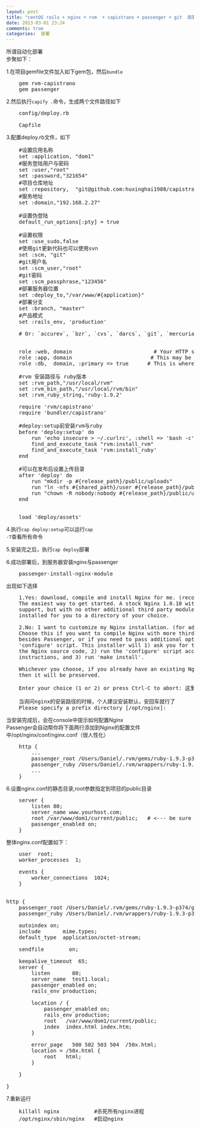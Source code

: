 ```yaml
---
layout: post
title: "centOS rails + nginx + rvm  + capistrano + passenger + git  部署"
date: 2013-03-01 23:24
comments: true
categories:  部署
---
```

所谓自动化部署<br />
步聚如下：<br />

1.在项目gemfile文件加入如下gem包，然后<code>bundle</code><br />
<pre>
    gem rvm-capistrano
    gem passenger
</pre>

2.然后执行<code>capify .</code>命令，生成两个文件路径如下<br />
<pre>
    config/deploy.rb

    Capfile
</pre>

3.配置deploy.rb文件，如下<br />
<pre>
    #设置应用名称
    set :application, "dom1"
    #服务登陆用户与密码
    set :user,"root"
    set :password,"321654"
    #项目仓库地址
    set :repository,  "git@github.com:huxinghai1988/capistrano_dom"
    #服务地址
    set :domain,"192.168.2.27"

    #设置伪登陆
    default_run_options[:pty] = true 

    #设置权限
    set :use_sudo,false
    #使用git更新代码也可以使用svn
    set :scm, "git"
    #git用户名
    set :scm_user,"root"
    #git密码
    set :scm_passphrase,"123456"
    #部署服务器位置
    set :deploy_to,"/var/www/#{application}"
    #部署分支
    set :branch, "master"
    #产品模式
    set :rails_env, 'production'

    # Or: `accurev`, `bzr`, `cvs`, `darcs`, `git`, `mercurial`, `perforce`, `subversion` or `none`


    role :web, domain                          # Your HTTP server, Apache/etc
    role :app, domain                         # This may be the same as your `Web` server
    role :db,  domain, :primary => true      # This is where Rails migrations will run

    #rvm 安装路径与 ruby版本
    set :rvm_path,"/usr/local/rvm"
    set :rvm_bin_path,"/usr/local/rvm/bin"
    set :rvm_ruby_string,'ruby-1.9.2'

    require 'rvm/capistrano'
    require 'bundler/capistrano'

    #deploy:setup前安装rvm与ruby
    before 'deploy:setup' do
        run 'echo insecure > ~/.curlrc', :shell => 'bash -c'
        find_and_execute_task "rvm:install_rvm"
        find_and_execute_task 'rvm:install_ruby'
    end

    #可以在发布后设置上传目录
    after 'deploy' do
        run "mkdir -p #{release_path}/public/uploads"        
        run "ln -nfs #{shared_path}/user #{release_path}/public/uploads"
        run "chown -R nobody:nobody #{release_path}/public/uploads"    
    end


    load 'deploy/assets'
</pre>

4.执行<code>cap deploy:setup</code>可以运行<code>cap -T</code>查看所有命令

5.安装完之后，执行<code>cap deploy</code>部署

6.成功部署后，到服务器安装nginx与passenger<br />
<pre>
    passenger-install-nginx-module
</pre>
出现如下选择<br />
<pre>
    1.Yes: download, compile and install Nginx for me. (recommended)
    The easiest way to get started. A stock Nginx 1.0.10 with Passenger
    support, but with no other additional third party modules, will be
    installed for you to a directory of your choice.

    2.No: I want to customize my Nginx installation. (for advanced users)
    Choose this if you want to compile Nginx with more third party modules
    besides Passenger, or if you need to pass additional options to Nginx's
    'configure' script. This installer will 1) ask you for the location of
    the Nginx source code, 2) run the 'configure' script according to your
    instructions, and 3) run 'make install'.

    Whichever you choose, if you already have an existing Nginx configuration file,
    then it will be preserved.

    Enter your choice (1 or 2) or press Ctrl-C to abort: 这里建议选择1

    当询问nginx的安装路径的时候，个人建议安装默认，安回车就行了
    Please specify a prefix directory [/opt/nginx]: 
</pre>

当安装完成后，会在console中提示如何配置Nginx<br />
Passenger会自动帮你将下面两行添加到Nginx的配置文件中/opt/nginx/conf/nginx.conf（很人性化）<br />

<pre>
    http {
        ...
        passenger_root /Users/Daniel/.rvm/gems/ruby-1.9.3-p374/gems/passenger-3.0.19;
        passenger_ruby /Users/Daniel/.rvm/wrappers/ruby-1.9.3-p374/ruby;
        ...
    }
</pre>

6.设置nginx.conf的静态目录,root参数指定到项目的public目录
<pre>
    server {
        listen 80;
        server_name www.yourhost.com;
        root /var/www/dom1/current/public;   # <--- be sure to point to 'public'!
        passenger_enabled on;
    }
</pre>
整体nginx.conf配置如下：<br />
<pre>
    user  root;
    worker_processes  1;

    events {
        worker_connections  1024;
    }


http {
    passenger_root /Users/Daniel/.rvm/gems/ruby-1.9.3-p374/gems/passenger-3.0.19;
    passenger_ruby /Users/Daniel/.rvm/wrappers/ruby-1.9.3-p374/ruby;

    autoindex on;
    include       mime.types;
    default_type  application/octet-stream;

    sendfile        on;

    keepalive_timeout  65;
    server {
        listen       80;
        server_name  test1.local;
        passenger_enabled on;
        rails_env production;

        location / {
            passenger_enabled on;
            rails_env production;
            root   /var/www/dom1/current/public;
            index  index.html index.htm;
        }

        error_page   500 502 503 504  /50x.html;
        location = /50x.html {
            root   html;
        }

    }

}
</pre>
7.重新运行
<pre>
    killall nginx           #杀死所有nginx进程
    /opt/nginx/sbin/nginx   #启动nginx
</pre>